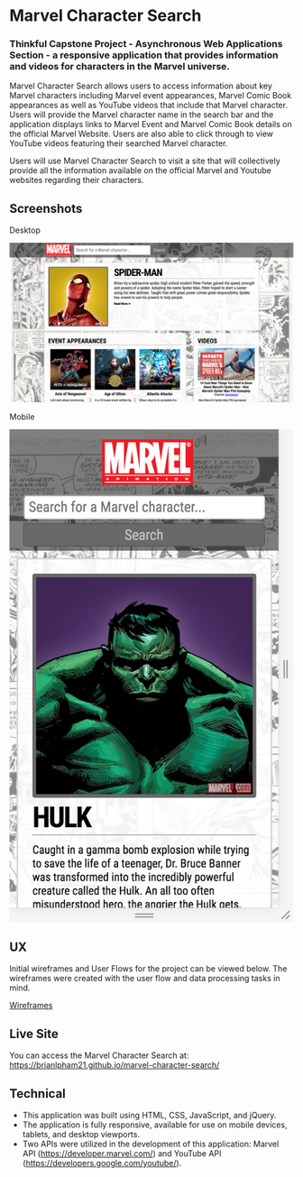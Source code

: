 # Marvel Character Search
### Thinkful Capstone Project - Asynchronous Web Applications Section - a responsive application that provides information and videos for characters in the Marvel universe.

Marvel Character Search allows users to access information about key Marvel characters including Marvel event appearances, Marvel Comic Book appearances as well as YouTube videos that include that Marvel character. Users will provide the Marvel character name in the search bar and the application displays links to Marvel Event and Marvel Comic Book details on the official Marvel Website. Users are also able to click through to view YouTube videos featuring their searched Marvel character.

Users will use Marvel Character Search to visit a site that will collectively provide all the information available on the official Marvel and Youtube websites regarding their characters.

## Screenshots

Desktop

![alt text](/screen_shots/screen-shot-desktop.png "Desktop Screenshot")

Mobile

![alt text](/screen_shots/screen-shot-mobile.png "Mobile Screenshot")

## UX

Initial wireframes and User Flows for the project can be viewed below. The wireframes were created with the user flow and data processing tasks in mind.

[Wireframes](https://gist.github.com/brianlpham21/164bdc1c5bf9743a7484602757624bae)

## Live Site
You can access the Marvel Character Search at: https://brianlpham21.github.io/marvel-character-search/

## Technical
- This application was built using HTML, CSS, JavaScript, and jQuery.
- The application is fully responsive, available for use on mobile devices, tablets, and desktop viewports.
- Two APIs were utilized in the development of this application: Marvel API (https://developer.marvel.com/) and YouTube API (https://developers.google.com/youtube/).
